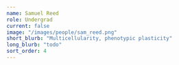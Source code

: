 ```yaml
---
name: Samuel Reed
role: Undergrad
current: false
image: "/images/people/sam_reed.png"
short_blurb: "Multicellularity, phenotypic plasticity"
long_blurb: "todo"
sort_order: 4
---
```

